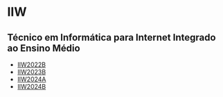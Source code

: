 # IIW

## Técnico em Informática para Internet Integrado ao Ensino Médio

- [IIW2022B](iiw2022b)
- [IIW2023B](iiw2023b)
- [IIW2024A](iiw2024a)
- [IIW2024B](iiw2024b)